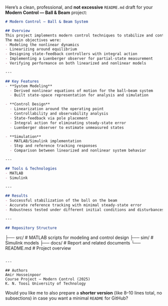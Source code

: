 Here’s a clean, professional, and **not excessive** `README.md` draft for your **Modern Control — Ball & Beam** project:

```markdown
# Modern Control — Ball & Beam System

## Overview
This project implements modern control techniques to stabilize and control a **ball and beam system**.  
The main objectives were:
- Modeling the nonlinear dynamics
- Linearizing around equilibrium
- Designing state-feedback controllers with integral action
- Implementing a Luenberger observer for partial-state measurement
- Verifying performance on both linearized and nonlinear models

---

## Key Features
- **System Modeling**  
  - Derived nonlinear equations of motion for the ball–beam system  
  - Built state-space representation for analysis and simulation  

- **Control Design**  
  - Linearization around the operating point  
  - Controllability and observability analysis  
  - State-feedback via pole placement  
  - Integral action for eliminating steady-state error  
  - Luenberger observer to estimate unmeasured states  

- **Simulation**  
  - MATLAB/Simulink implementation  
  - Step and reference tracking responses  
  - Comparison between linearized and nonlinear system behavior  

---

## Tools & Technologies
- MATLAB  
- Simulink  

---

## Results
- Successful stabilization of the ball on the beam  
- Accurate reference tracking with minimal steady-state error  
- Robustness tested under different initial conditions and disturbances  

---

## Repository Structure
```

├── src/             # MATLAB scripts for modeling and control design
├── sim/             # Simulink models
├── docs/            # Report and related documents
└── README.md        # Project overview

```

---

## Authors
Amir Hosseinpoor  
Course Project — Modern Control (2025)  
K. N. Toosi University of Technology
```

Would you like me to also prepare a **shorter version** (like 8–10 lines total, no subsections) in case you want a minimal `README` for GitHub?
